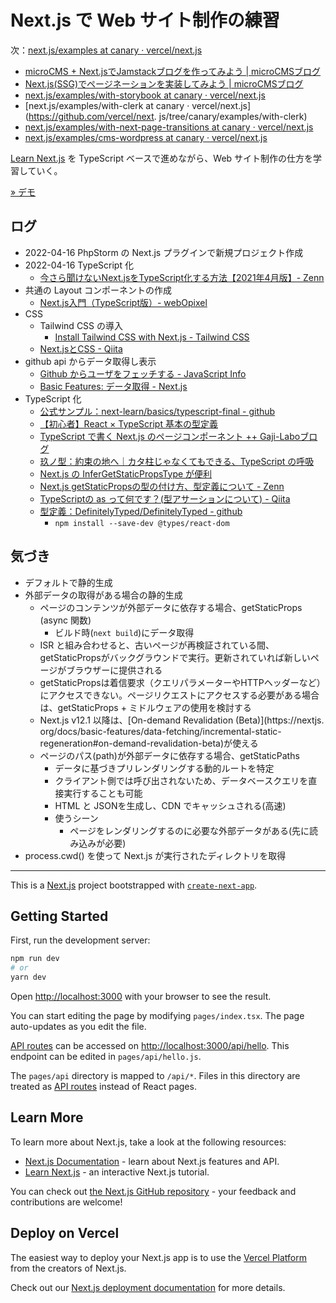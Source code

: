 # Next.js で Web サイト制作の練習

次：[next.js/examples at canary · vercel/next.js](https://github.com/vercel/next.js/tree/canary/examples)
  * [microCMS + Next.jsでJamstackブログを作ってみよう | microCMSブログ](https://blog.microcms.io/microcms-next-jamstack-blog/)
  * [Next.js(SSG)でページネーションを実装してみよう | microCMSブログ](https://blog.microcms.io/next-pagination/)
  * [next.js/examples/with-storybook at canary · vercel/next.js](https://github.com/vercel/next.js/tree/canary/examples/with-storybook)
  * [next.js/examples/with-clerk at canary · vercel/next.js](https://github.com/vercel/next.
   js/tree/canary/examples/with-clerk)
  * [next.js/examples/with-next-page-transitions at canary · vercel/next.js](https://github.com/vercel/next.js/tree/canary/examples/with-next-page-transitions)
  * [next.js/examples/cms-wordpress at canary · vercel/next.js](https://github.com/vercel/next.js/tree/canary/examples/cms-wordpress)

[Learn Next.js](https://nextjs.org/learn/foundations/about-nextjs) を TypeScript ベースで進めながら、Web サイト制作の仕方を学習していく。

[» デモ](https://nextjs-website-lemon.vercel.app/)

## ログ

* 2022-04-16 PhpStorm の Next.js プラグインで新規プロジェクト作成
* 2022-04-16 TypeScript 化
  - [今さら聞けないNext.jsをTypeScript化する方法【2021年4月版】- Zenn](https://zenn.dev/yukito0616/articles/fa41ea2d0cb308)
* 共通の Layout コンポーネントの作成
  - [Next.js入門（TypeScript版）- webOpixel](https://www.webopixel.net/javascript/1714.html)
* CSS
  - Tailwind CSS の導入
    - [Install Tailwind CSS with Next.js - Tailwind CSS](https://tailwindcss.com/docs/guides/nextjs)
  - [Next.jsとCSS - Qiita](https://qiita.com/tetsutaroendo/items/8e3351bc4bfbb419f662)
* github api からデータ取得し表示
  - [Github からユーザをフェッチする - JavaScript Info](https://ja.javascript.info/task/fetch-users)
  - [Basic Features: データ取得 - Next.js](https://nextjs-ja-translation-docs.vercel.app/docs/basic-features/data-fetching)
* TypeScript 化
  - [公式サンプル：next-learn/basics/typescript-final - github](https://github.com/vercel/next-learn/tree/master/basics/typescript-final)
  - [【初心者】React × TypeScript 基本の型定義](https://zenn.dev/ogakuzuko/articles/react-typescript-for-beginner)
  - [TypeScript で書く Next.js のページコンポーネント ++ Gaji-Laboブログ](https://blog.gaji.jp/2021/11/08/8476/)
  - [玖ノ型：約束の地へ｜カタ柱じゃなくてもできる、TypeScript の呼吸](https://zenn.dev/tkdn/books/type-breathing/viewer/9-promise-resolve-type)
  - [Next.js の InferGetStaticPropsType が便利](https://zenn.dev/catnose99/articles/7201a6c56d3c88)
  - [Next.js getStaticPropsの型の付け方、型定義について - Zenn](https://zenn.dev/eitches/articles/2021-0424-getstaticprops-type)
  - [TypeScriptの as って何です？(型アサーションについて) - Qiita](https://qiita.com/irico/items/9d71060e52ffc1e79962)
  - [型定義：DefinitelyTyped/DefinitelyTyped - github](https://github.com/DefinitelyTyped/DefinitelyTyped)
    - `npm install --save-dev @types/react-dom`

## 気づき

* デフォルトで静的生成
* 外部データの取得がある場合の静的生成
    - ページのコンテンツが外部データに依存する場合、getStaticProps (async 関数)
        * ビルド時(`next build`)にデータ取得
    * ISR と組み合わせると、古いページが再検証されている間、getStaticPropsがバックグラウンドで実行。更新されていれば新しいページがブラウザーに提供される
    * getStaticPropsは着信要求（クエリパラメーターやHTTPヘッダーなど）にアクセスできない。ページリクエストにアクセスする必要がある場合は、getStaticProps + ミドルウェアの使用を検討する
    * Next.js v12.1 以降は、[On-demand Revalidation (Beta)](https://nextjs.
      org/docs/basic-features/data-fetching/incremental-static-regeneration#on-demand-revalidation-beta)が使える
    - ページのパス(path)が外部データに依存する場合、getStaticPaths
        * データに基づきプリレンダリングする動的ルートを特定
        * クライアント側では呼び出されないため、データベースクエリを直接実行することも可能
        * HTML と JSONを生成し、CDN でキャッシュされる(高速)
        * 使うシーン
            - ページをレンダリングするのに必要な外部データがある(先に読み込みが必要)
* process.cwd() を使って Next.js が実行されたディレクトリを取得

- - - - - - - - - - - - - - - - - - - - - - - - - - - - - - -

This is a [Next.js](https://nextjs.org/) project bootstrapped with [`create-next-app`](https://github.com/vercel/next.js/tree/canary/packages/create-next-app).

## Getting Started

First, run the development server:

```bash
npm run dev
# or
yarn dev
```

Open [http://localhost:3000](http://localhost:3000) with your browser to see the result.

You can start editing the page by modifying `pages/index.tsx`. The page auto-updates as you edit the file.

[API routes](https://nextjs.org/docs/api-routes/introduction) can be accessed on [http://localhost:3000/api/hello](http://localhost:3000/api/hello). This endpoint can be edited in `pages/api/hello.js`.

The `pages/api` directory is mapped to `/api/*`. Files in this directory are treated as [API routes](https://nextjs.org/docs/api-routes/introduction) instead of React pages.

## Learn More

To learn more about Next.js, take a look at the following resources:

- [Next.js Documentation](https://nextjs.org/docs) - learn about Next.js features and API.
- [Learn Next.js](https://nextjs.org/learn) - an interactive Next.js tutorial.

You can check out [the Next.js GitHub repository](https://github.com/vercel/next.js/) - your feedback and contributions are welcome!

## Deploy on Vercel

The easiest way to deploy your Next.js app is to use the [Vercel Platform](https://vercel.com/new?utm_medium=default-template&filter=next.js&utm_source=create-next-app&utm_campaign=create-next-app-readme) from the creators of Next.js.

Check out our [Next.js deployment documentation](https://nextjs.org/docs/deployment) for more details.

